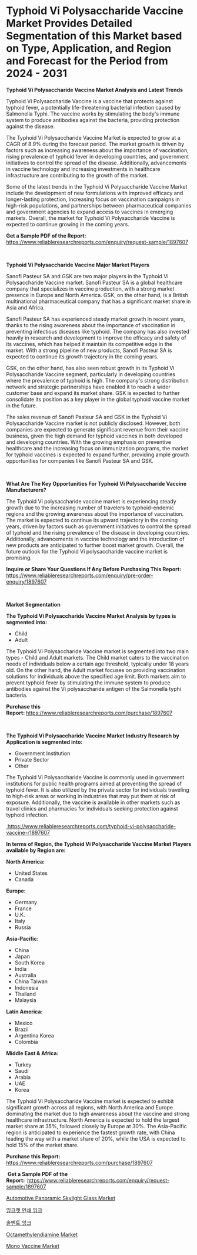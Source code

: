 <p><h1>Typhoid Vi Polysaccharide Vaccine Market Provides Detailed Segmentation of this Market based on Type, Application, and Region and Forecast for the Period from 2024 - 2031</h1></p><p><strong>Typhoid Vi Polysaccharide Vaccine Market Analysis and Latest Trends</strong></p>
<p><p>Typhoid Vi Polysaccharide Vaccine is a vaccine that protects against typhoid fever, a potentially life-threatening bacterial infection caused by Salmonella Typhi. The vaccine works by stimulating the body's immune system to produce antibodies against the bacteria, providing protection against the disease.</p><p>The Typhoid Vi Polysaccharide Vaccine Market is expected to grow at a CAGR of 8.9% during the forecast period. The market growth is driven by factors such as increasing awareness about the importance of vaccination, rising prevalence of typhoid fever in developing countries, and government initiatives to control the spread of the disease. Additionally, advancements in vaccine technology and increasing investments in healthcare infrastructure are contributing to the growth of the market.</p><p>Some of the latest trends in the Typhoid Vi Polysaccharide Vaccine Market include the development of new formulations with improved efficacy and longer-lasting protection, increasing focus on vaccination campaigns in high-risk populations, and partnerships between pharmaceutical companies and government agencies to expand access to vaccines in emerging markets. Overall, the market for Typhoid Vi Polysaccharide Vaccine is expected to continue growing in the coming years.</p></p>
<p><strong>Get a Sample PDF of the Report:&nbsp;</strong> <a href="https://www.reliableresearchreports.com/enquiry/request-sample/1897607">https://www.reliableresearchreports.com/enquiry/request-sample/1897607</a></p>
<p>&nbsp;</p>
<p><strong>Typhoid Vi Polysaccharide Vaccine Major Market Players</strong></p>
<p><p>Sanofi Pasteur SA and GSK are two major players in the Typhoid Vi Polysaccharide Vaccine market. Sanofi Pasteur SA is a global healthcare company that specializes in vaccine production, with a strong market presence in Europe and North America. GSK, on the other hand, is a British multinational pharmaceutical company that has a significant market share in Asia and Africa.</p><p>Sanofi Pasteur SA has experienced steady market growth in recent years, thanks to the rising awareness about the importance of vaccination in preventing infectious diseases like typhoid. The company has also invested heavily in research and development to improve the efficacy and safety of its vaccines, which has helped it maintain its competitive edge in the market. With a strong pipeline of new products, Sanofi Pasteur SA is expected to continue its growth trajectory in the coming years.</p><p>GSK, on the other hand, has also seen robust growth in its Typhoid Vi Polysaccharide Vaccine segment, particularly in developing countries where the prevalence of typhoid is high. The company's strong distribution network and strategic partnerships have enabled it to reach a wider customer base and expand its market share. GSK is expected to further consolidate its position as a key player in the global typhoid vaccine market in the future.</p><p>The sales revenue of Sanofi Pasteur SA and GSK in the Typhoid Vi Polysaccharide Vaccine market is not publicly disclosed. However, both companies are expected to generate significant revenue from their vaccine business, given the high demand for typhoid vaccines in both developed and developing countries. With the growing emphasis on preventive healthcare and the increasing focus on immunization programs, the market for typhoid vaccines is expected to expand further, providing ample growth opportunities for companies like Sanofi Pasteur SA and GSK.</p></p>
<p>&nbsp;</p>
<p><strong>What Are The Key Opportunities For Typhoid Vi Polysaccharide Vaccine Manufacturers?</strong></p>
<p><p>The Typhoid Vi polysaccharide vaccine market is experiencing steady growth due to the increasing number of travelers to typhoid-endemic regions and the growing awareness about the importance of vaccination. The market is expected to continue its upward trajectory in the coming years, driven by factors such as government initiatives to control the spread of typhoid and the rising prevalence of the disease in developing countries. Additionally, advancements in vaccine technology and the introduction of new products are anticipated to further boost market growth. Overall, the future outlook for the Typhoid Vi polysaccharide vaccine market is promising.</p></p>
<p><strong>Inquire or Share Your Questions If Any Before Purchasing This Report:</strong> <a href="https://www.reliableresearchreports.com/enquiry/pre-order-enquiry/1897607">https://www.reliableresearchreports.com/enquiry/pre-order-enquiry/1897607</a></p>
<p>&nbsp;</p>
<p><strong>Market Segmentation</strong></p>
<p><strong>The Typhoid Vi Polysaccharide Vaccine Market Analysis by types is segmented into:</strong></p>
<p><ul><li>Child</li><li>Adult</li></ul></p>
<p><p>The Typhoid Vi Polysaccharide Vaccine market is segmented into two main types - Child and Adult markets. The Child market caters to the vaccination needs of individuals below a certain age threshold, typically under 18 years old. On the other hand, the Adult market focuses on providing vaccination solutions for individuals above the specified age limit. Both markets aim to prevent typhoid fever by stimulating the immune system to produce antibodies against the Vi polysaccharide antigen of the Salmonella typhi bacteria.</p></p>
<p><strong>Purchase this Report:&nbsp;</strong><a href="https://www.reliableresearchreports.com/purchase/1897607">https://www.reliableresearchreports.com/purchase/1897607</a></p>
<p>&nbsp;</p>
<p><strong>The Typhoid Vi Polysaccharide Vaccine Market Industry Research by Application is segmented into:</strong></p>
<p><ul><li>Government Institution</li><li>Private Sector</li><li>Other</li></ul></p>
<p><p>The Typhoid Vi Polysaccharide Vaccine is commonly used in government institutions for public health programs aimed at preventing the spread of typhoid fever. It is also utilized by the private sector for individuals traveling to high-risk areas or working in industries that may put them at risk of exposure. Additionally, the vaccine is available in other markets such as travel clinics and pharmacies for individuals seeking protection against typhoid infection.</p></p>
<p><a href="https://www.reliableresearchreports.com/typhoid-vi-polysaccharide-vaccine-r1897607">&nbsp;https://www.reliableresearchreports.com/typhoid-vi-polysaccharide-vaccine-r1897607</a></p>
<p><strong>In terms of Region, the Typhoid Vi Polysaccharide Vaccine Market Players available by Region are:</strong></p>
<p>
    <p> <strong> North America: </strong>
        <ul>
            <li>United States</li>
            <li>Canada</li>
        </ul>
        </p> 
    <p> <strong> Europe: </strong>
        <ul>
            <li>Germany</li>
            <li>France</li>
            <li>U.K.</li>
            <li>Italy</li>
            <li>Russia</li>
        </ul>
        </p> 
    <p> <strong> Asia-Pacific: </strong>
        <ul>
            <li>China</li>
            <li>Japan</li>
            <li>South Korea</li>
            <li>India</li>
            <li>Australia</li>
            <li>China Taiwan</li>
            <li>Indonesia</li>
            <li>Thailand</li>
            <li>Malaysia</li>
        </ul>
        </p> 
    <p> <strong> Latin America: </strong>
        <ul>
            <li>Mexico</li>
            <li>Brazil</li>
            <li>Argentina Korea</li>
            <li>Colombia</li>
        </ul>
        </p> 
    <p> <strong> Middle East & Africa: </strong>
        <ul>
            <li>Turkey</li>
            <li>Saudi</li>
            <li>Arabia</li>
            <li>UAE</li>
            <li>Korea</li>
        </ul>
    </p>
    </p>
<p><p>The Typhoid Vi Polysaccharide Vaccine market is expected to exhibit significant growth across all regions, with North America and Europe dominating the market due to high awareness about the vaccine and strong healthcare infrastructure. North America is expected to hold the largest market share at 35%, followed closely by Europe at 30%. The Asia-Pacific region is anticipated to experience the fastest growth rate, with China leading the way with a market share of 20%, while the USA is expected to hold 15% of the market share.</p></p>
<p><strong>Purchase this Report: </strong><a href="https://www.reliableresearchreports.com/purchase/1897607">https://www.reliableresearchreports.com/purchase/1897607</a></p>
<p>&nbsp;<strong>Get a Sample PDF of the Report:&nbsp;&nbsp;</strong><a href="https://www.reliableresearchreports.com/enquiry/request-sample/1897607">https://www.reliableresearchreports.com/enquiry/request-sample/1897607</a></p>
<p><strong></strong></p>
<p><p><a href="https://issuu.com/reportprime-2/docs/automotive-panoramic-skylight-glass-market-size-20">Automotive Panoramic Skylight Glass Market</a></p><p><a href="https://medium.com/@edaunhshhs/%EC%9E%89%ED%81%AC%EC%A0%AF-%ED%94%84%EB%A6%B0%ED%8C%85-%EC%9E%89%ED%81%AC-%EC%8B%9C%EC%9E%A5-%EB%B6%84%EC%84%9D-%EB%B0%8F-%EC%98%88%EC%B8%A1-%EA%B8%B0%EA%B0%84%EC%9D%80-2024%EB%85%84%EB%B6%80%ED%84%B0-2031%EB%85%84%EA%B9%8C%EC%A7%80%EC%9E%85%EB%8B%88%EB%8B%A4-c25fc310cbee">잉크젯 인쇄 잉크</a></p><p><a href="https://medium.com/@bennyuigleyjks/%EC%9A%A9%EB%A7%A4-%EC%9E%89%ED%81%AC-%EC%8B%9C%EC%9E%A5%EC%9D%80-%EC%8B%9C%EC%9E%A5-%EC%A0%90%EC%9C%A0%EC%9C%A8-%EC%8B%9C%EC%9E%A5-%EB%8F%99%ED%96%A5-%EB%B0%8F-%EC%8B%9C%EC%9E%A5-%EC%84%B1%EC%9E%A5%EC%97%90-%EB%8C%80%ED%95%9C-%EC%A0%95%EB%B3%B4%EB%A5%BC-%EC%A0%9C%EA%B3%B5%ED%95%A9%EB%8B%88%EB%8B%A4-7d6eff12df97">솔벤트 잉크</a></p><p><a href="https://www.linkedin.com/pulse/octamethylendiamine-market-furnish-information-size-share-dynamics-ncbie">Octamethylendiamine Market</a></p><p><a href="https://github.com/ruddyyedelwadw/Market-Research-Report-List-2/blob/main/mono-vaccine-market.md">Mono Vaccine Market</a></p></p>